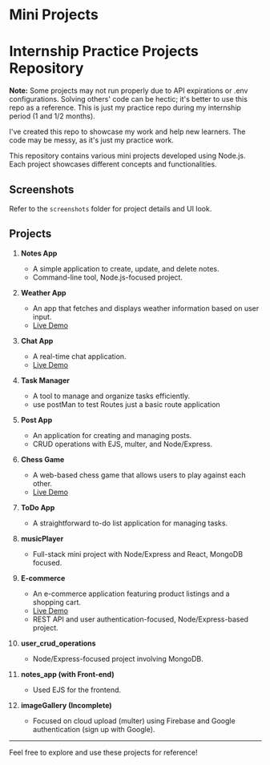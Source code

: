 # Mini Projects
# Internship Practice Projects Repository
**Note:** Some projects may not run properly due to API expirations or .env configurations. Solving others' code can be hectic; it's better to use this repo as a reference. This is just my practice repo during my internship period (1 and 1/2 months).

I've created this repo to showcase my work and help new learners. The code may be messy, as it's just my practice work.

This repository contains various mini projects developed using Node.js. Each project showcases different concepts and functionalities.

## Screenshots
Refer to the `screenshots` folder for project details and UI look.

## Projects

1. **Notes App**
   - A simple application to create, update, and delete notes.
   -  Command-line tool, Node.js-focused project.

2. **Weather App**
   - An app that fetches and displays weather information based on user input.
   - [Live Demo](https://weather-app-bj37.onrender.com)

3. **Chat App**
   - A real-time chat application. 
   - [Live Demo](https://chatapp-sx3p.onrender.com/)

4. **Task Manager**
   - A tool to manage and organize tasks efficiently.
   - use postMan to test Routes just a basic route application

5. **Post App**
   - An application for creating and managing posts.
   - CRUD operations with EJS, multer, and Node/Express.

6. **Chess Game**
   - A web-based chess game that allows users to play against each other.
   - [Live Demo](https://chess-app-io6p.onrender.com)

7. **ToDo App**
   - A straightforward to-do list application for managing tasks.

8. **musicPlayer**  
    - Full-stack mini project with Node/Express and React, MongoDB focused.

9. **E-commerce**
   - An e-commerce application featuring product listings and a shopping cart.
   - [Live Demo](https://ecommerce-dc0o.onrender.com/)
   - REST API and user authentication-focused, Node/Express-based project.

10. **user_crud_operations**  
    - Node/Express-focused project involving MongoDB.

11. **notes_app (with Front-end)**  
    - Used EJS for the frontend.

12. **imageGallery (Incomplete)**  
    - Focused on cloud upload (multer) using Firebase and Google authentication (sign up with Google).

---

Feel free to explore and use these projects for reference!


